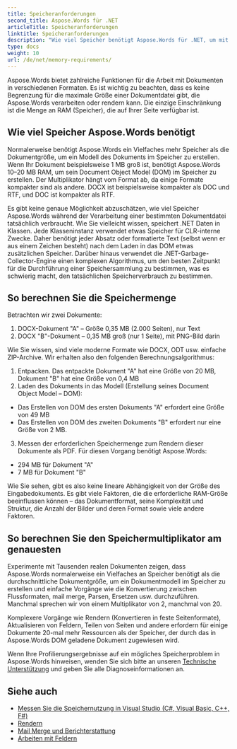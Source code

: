 ```yaml
---
title: Speicheranforderungen
second_title: Aspose.Words für .NET
articleTitle: Speicheranforderungen
linktitle: Speicheranforderungen
description: "Wie viel Speicher benötigt Aspose.Words für .NET, um mit Dokumenten zu arbeiten? Erfahren Sie die Details."
type: docs
weight: 10
url: /de/net/memory-requirements/
---
```


Aspose.Words bietet zahlreiche Funktionen für die Arbeit mit Dokumenten in verschiedenen Formaten. Es ist wichtig zu beachten, dass es keine Begrenzung für die maximale Größe einer Dokumentdatei gibt, die Aspose.Words verarbeiten oder rendern kann. Die einzige Einschränkung ist die Menge an RAM (Speicher), die auf Ihrer Seite verfügbar ist.

## Wie viel Speicher Aspose.Words benötigt

Normalerweise benötigt Aspose.Words ein Vielfaches mehr Speicher als die Dokumentgröße, um ein Modell des Dokuments im Speicher zu erstellen. Wenn Ihr Dokument beispielsweise 1 MB groß ist, benötigt Aspose.Words 10–20 MB RAM, um sein Document Object Model (DOM) im Speicher zu erstellen. Der Multiplikator hängt vom Format ab, da einige Formate kompakter sind als andere. DOCX ist beispielsweise kompakter als DOC und RTF, und DOC ist kompakter als RTF.

Es gibt keine genaue Möglichkeit abzuschätzen, wie viel Speicher Aspose.Words während der Verarbeitung einer bestimmten Dokumentdatei tatsächlich verbraucht. Wie Sie vielleicht wissen, speichert .NET Daten in Klassen. Jede Klasseninstanz verwendet etwas Speicher für CLR-interne Zwecke. Daher benötigt jeder Absatz oder formatierte Text (selbst wenn er aus einem Zeichen besteht) nach dem Laden in das DOM etwas zusätzlichen Speicher. Darüber hinaus verwendet die .NET-Garbage-Collector-Engine einen komplexen Algorithmus, um den besten Zeitpunkt für die Durchführung einer Speichersammlung zu bestimmen, was es schwierig macht, den tatsächlichen Speicherverbrauch zu bestimmen.

## So berechnen Sie die Speichermenge

Betrachten wir zwei Dokumente:

1. DOCX-Dokument "A" – Größe 0,35 MB (2.000 Seiten), nur Text
2. DOCX "B"-Dokument – 0,35 MB groß (nur 1 Seite), mit PNG-Bild darin

Wie Sie wissen, sind viele moderne Formate wie DOCX, ODT usw. einfache ZIP-Archive. Wir erhalten also den folgenden Berechnungsalgorithmus:
1. Entpacken. Das entpackte Dokument "A" hat eine Größe von 20 MB, Dokument "B" hat eine Größe von 0,4 MB
2. Laden des Dokuments in das Modell (Erstellung seines Document Object Model – DOM):
* Das Erstellen von DOM des ersten Dokuments "A" erfordert eine Größe von 49 MB
* Das Erstellen von DOM des zweiten Dokuments "B" erfordert nur eine Größe von 2 MB.
3. Messen der erforderlichen Speichermenge zum Rendern dieser Dokumente als PDF. Für diesen Vorgang benötigt Aspose.Words:
  * 294 MB für Dokument "A"
  * 7 MB für Dokument "B"

Wie Sie sehen, gibt es also keine lineare Abhängigkeit von der Größe des Eingabedokuments. Es gibt viele Faktoren, die die erforderliche RAM-Größe beeinflussen können – das Dokumentformat, seine Komplexität und Struktur, die Anzahl der Bilder und deren Format sowie viele andere Faktoren.

## So berechnen Sie den Speichermultiplikator am genauesten

Experimente mit Tausenden realen Dokumenten zeigen, dass Aspose.Words normalerweise ein Vielfaches an Speicher benötigt als die durchschnittliche Dokumentgröße, um ein Dokumentmodell im Speicher zu erstellen und einfache Vorgänge wie die Konvertierung zwischen Flussformaten, mail merge, Parsen, Ersetzen usw. durchzuführen. Manchmal sprechen wir von einem Multiplikator von 2, manchmal von 20.

Komplexere Vorgänge wie Rendern (Konvertieren in feste Seitenformate), Aktualisieren von Feldern, Teilen von Seiten und andere erfordern für einige Dokumente 20-mal mehr Ressourcen als der Speicher, der durch das in Aspose.Words DOM geladene Dokument zugewiesen wird.

Wenn Ihre Profilierungsergebnisse auf ein mögliches Speicherproblem in Aspose.Words hinweisen, wenden Sie sich bitte an unseren [Technische Unterstützung](/words/de/net/technical-support/) und geben Sie alle Diagnoseinformationen an.

## Siehe auch

* [Messen Sie die Speichernutzung in Visual Studio (C#, Visual Basic, C++, F#)](https://learn.microsoft.com/en-us/visualstudio/profiling/memory-usage?view=vs-2022)
* [Rendern](/words/de/net/rendering/)
* [Mail Merge und Berichterstattung](https://docs.aspose.com/words/net/mail-merge-and-reporting/)
* [Arbeiten mit Feldern](/words/de/net/working-with-fields/)